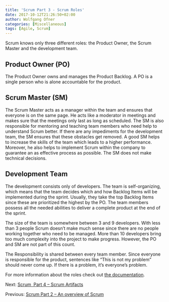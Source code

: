 ```yaml
---
title: 'Scrum Part 3 - Scrum Roles'
date: 2017-10-12T21:26:50+02:00
author: Wolfgang Ofner
categories: [Miscellaneous]
tags: [Agile, Scrum]
---
```

Scrum knows only three different roles: the Product Owner, the Scrum Master and the development team.

## **Product Owner (PO)**

The Product Owner owns and manages the Product Backlog. A PO is a single person who is alone accountable for the product.

## **Scrum Master (SM)**

The Scrum Master acts as a manager within the team and ensures that everyone is on the same page. He acts like a moderator in meetings and makes sure that the meetings only last as long as scheduled. The SM is also responsible for mentoring and teaching team members who need help to understand Scrum better. If there are any impediments for the development team, the SM ensures that these obstacles get removed. A good SM helps to increase the skills of the team which leads to a higher performance. Moreover, he also helps to implement Scrum within the company to guarantee an as effective process as possible. The SM does not make technical decisions.

## **Development Team**

The development consists only of developers. The team is self-organizing, which means that the team decides which and how Backlog Items will be implemented during the sprint. Usually, they take the top Backlog Items since these are prioritized the highest by the PO. The team members possess all the needed abilities to deliver a complete product at the end of the sprint.

The size of the team is somewhere between 3 and 9 developers. With less than 3 people Scrum doesn’t make much sense since there are no people working together who need to be managed. More than 10 developers bring too much complexity into the project to make progress. However, the PO and SM are not part of this count.

The Responsibility is shared between every team member. Since everyone is responsible for the product, sentences like “This is not my problem” should never come up. If there is a problem, it’s everyone’s problem.

For more information about the roles check out <a href="http://www.scrum-institute.org/Scrum_Roles_The_Scrum_Team.php" target="_blank" rel="noopener">the documentation</a>.

Next: <a href="http://www.programmingwithwolfgang.com/scrum-part-4-scrum-artifacts/" target="_blank" rel="noopener">Scrum  Part 4 &#8211; Scrum Artifacts</a>

Previous: <a href="http://www.programmingwithwolfgang.com/scrum-part-2-overview-scrum/" target="_blank" rel="noopener">Scrum Part 2 &#8211; An overview of Scrum</a>